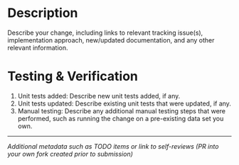 # Description

Describe your change, including links to relevant tracking issue(s), implementation approach, new/updated documentation,
and any other relevant information.

# Testing & Verification

1. Unit tests added: Describe new unit tests added, if any.
2. Unit tests updated: Describe existing unit tests that were updated, if any.
3. Manual testing: Describe any additional manual testing steps that were performed, such as running the change on a pre-existing data set you own.

---

*Additional metadata such as TODO items or link to self-reviews (PR into your own fork created prior to submission)*

